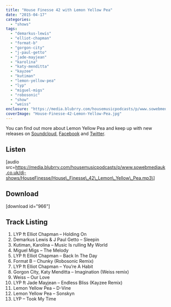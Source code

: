 ```yaml
---
title: "House Finesse 42 with Lemon Yellow Pea"
date: "2015-04-17"
categories: 
  - "shows"
tags: 
  - "demarkus-lewis"
  - "elliot-chapman"
  - "format-b"
  - "gorgon-city"
  - "j-paul-getto"
  - "jade-mayjean"
  - "karolina"
  - "katy-menditta"
  - "kayzee"
  - "kutiman"
  - "lemon-yellow-pea"
  - "lyp"
  - "miguel-migs"
  - "robosonic"
  - "show"
  - "weiss"
enclosure: "https://media.blubrry.com/housemusicpodcasts/p/www.sowebmediauk.co.uk/dj-shows/HouseFinesse/House_Finesse_42_Lemon_Yellow_Pea.mp3 0 audio/mpeg "
coverImage: "House-Finesse-42-Lemon-Yellow-Pea.jpg"
---
```


You can find out more about Lemon Yellow Pea and keep up with new releases on [Soundcloud](https://soundcloud.com/lemon-yellow-pea), [Facebook](https://www.facebook.com/lemonyellowpea) and [Twitter](https://twitter.com/lemonyellowpea).

## Listen

\[audio src=https://media.blubrry.com/housemusicpodcasts/p/www.sowebmediauk.co.uk/dj-shows/HouseFinesse/House\_Finesse\_42\_Lemon\_Yellow\_Pea.mp3\]

## Download

\[download id="966"\]

## Track Listing

1. LYP ft Elliot Chapman – Holding On
2. Demarkus Lewis & J Paul Getto – Sleepin
3. Kutiman, Karolina – Music Is rulling My World
4. Miguel Migs – The Melody
5. LYP ft Elliot Chapman – Back In The Day
6. Format B – Chunky (Robosonic Remix)
7. LYP ft Elliot Chapman – You’re A Habit
8. Gorgon City, Katy Menditta – Imagination (Weiss remix)
9. Weiss – Our Love
10. LYP ft Jade Mayjean – Endless Bliss (Kayzee Remix)
11. Lemon Yellow Pea – D-Vine
12. Lemon Yellow Pea – Sonskyn
13. LYP – Took My Time
